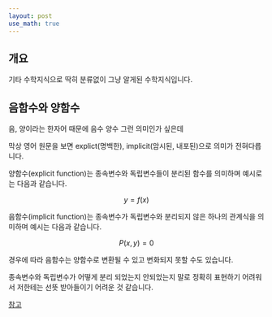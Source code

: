 ```yaml
---
layout: post
use_math: true
---
```



## 개요

기타 수학지식으로 딱히 분류없이 그냥 알게된 수학지식입니다.

## 음함수와 양함수

음, 양이라는 한자어 때문에 음수 양수 그런 의미인가 싶은데

막상 영어 원문을 보면 explict(명백한), implicit(암시된, 내포된)으로 의미가 전혀다릅니다.

양함수(explicit function)는 종속변수와 독립변수들이 분리된 함수를 의미하며 예시로는 다음과 같습니다.

$$
y = f(x)
$$

음함수(implicit function)는 종속변수가 독립변수와 분리되지 않은 하나의 관계식을 의미하며 예시는 다음과 같습니다.

$$
P(x, y) = 0
$$

경우에 따라 음함수는 양함수로 변환될 수 있고 변화되지 못할 수도 있습니다.

종속변수와 독립변수가 어떻게 분리 되었는지 안되었는지 말로 정확히 표현하기 어려워서 저한테는 선뜻 받아들이기 어려운 것 같습니다.

[참고](https://www.youtube.com/watch?v=erW81pOXYho&list=PLkoaXOTFHiqjfsanyvicarnZv-YLC8QN-&index=6)